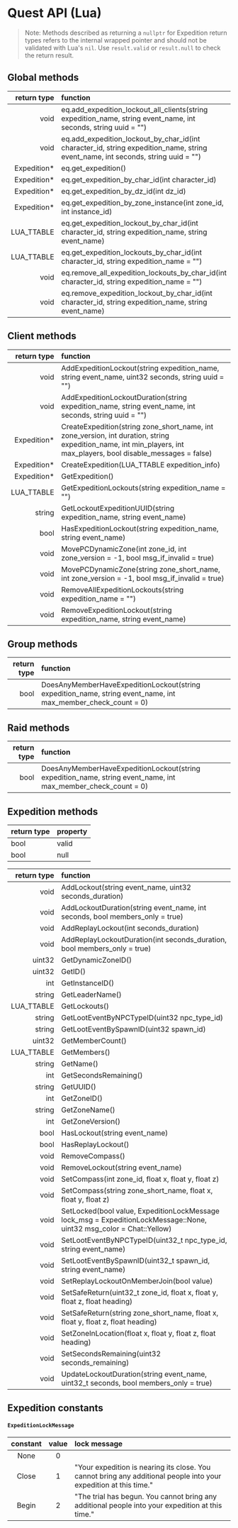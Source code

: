 # Quest API \(Lua\)

> Note: Methods described as returning a `nullptr` for Expedition return types refers to the internal wrapped pointer and should not be validated with Lua's `nil`. Use `result.valid` or `result.null` to check the return result.

## Global methods

| return type | function |
| ---: | :--- |
| void | eq.add\_expedition\_lockout\_all\_clients\(string expedition\_name, string event\_name, int seconds, string uuid = ""\) |
| void | eq.add\_expedition\_lockout\_by\_char\_id\(int character\_id, string expedition\_name, string event\_name, int seconds, string uuid = ""\) |
| Expedition\* | eq.get\_expedition\(\) |
| Expedition\* | eq.get\_expedition\_by\_char\_id\(int character\_id\) |
| Expedition\* | eq.get\_expedition\_by\_dz\_id\(int dz\_id\) |
| Expedition\* | eq.get\_expedition\_by\_zone\_instance\(int zone\_id, int instance\_id\) |
| LUA\_TTABLE | eq.get\_expedition\_lockout\_by\_char\_id\(int character\_id, string expedition\_name, string event\_name\) |
| LUA\_TTABLE | eq.get\_expedition\_lockouts\_by\_char\_id\(int character\_id, string expedition\_name = ""\) |
| void | eq.remove\_all\_expedition\_lockouts\_by\_char\_id\(int character\_id, string expedition\_name = ""\) |
| void | eq.remove\_expedition\_lockout\_by\_char\_id\(int character\_id, string expedition\_name, string event\_name\) |

## Client methods

| return type | function |
| ---: | :--- |
| void | AddExpeditionLockout\(string expedition\_name, string event\_name, uint32 seconds, string uuid = ""\) |
| void | AddExpeditionLockoutDuration\(string expedition\_name, string event\_name, int seconds, string uuid = ""\) |
| Expedition\* | CreateExpedition\(string zone\_short\_name, int zone\_version, int duration, string expedition\_name, int min\_players, int max\_players, bool disable\_messages = false\) |
| Expedition\* | CreateExpedition\(LUA\_TTABLE expedition\_info\) |
| Expedition\* | GetExpedition\(\) |
| LUA\_TTABLE | GetExpeditionLockouts\(string expedition\_name = ""\) |
| string | GetLockoutExpeditionUUID\(string expedition\_name, string event\_name\) |
| bool | HasExpeditionLockout\(string expedition\_name, string event\_name\) |
| void | MovePCDynamicZone\(int zone\_id, int zone\_version = -1, bool msg\_if\_invalid = true\) |
| void | MovePCDynamicZone\(string zone\_short\_name, int zone\_version = -1, bool msg\_if\_invalid = true\) |
| void | RemoveAllExpeditionLockouts\(string expedition\_name = ""\) |
| void | RemoveExpeditionLockout\(string expedition\_name, string event\_name\) |

## Group methods

| return type | function |
| ---: | :--- |
| bool | DoesAnyMemberHaveExpeditionLockout\(string expedition\_name, string event\_name, int max\_member\_check\_count = 0\) |

## Raid methods

| return type | function |
| ---: | :--- |
| bool | DoesAnyMemberHaveExpeditionLockout\(string expedition\_name, string event\_name, int max\_member\_check\_count = 0\) |

## Expedition methods

| return type | property |
| :--- | :--- |
| bool | valid |
| bool | null |

| return type | function |
| ---: | :--- |
| void | AddLockout\(string event\_name, uint32 seconds\_duration\) |
| void | AddLockoutDuration\(string event\_name, int seconds, bool members\_only = true\) |
| void | AddReplayLockout\(int seconds\_duration\) |
| void | AddReplayLockoutDuration\(int seconds\_duration, bool members\_only = true\) |
| uint32 | GetDynamicZoneID\(\) |
| uint32 | GetID\(\) |
| int | GetInstanceID\(\) |
| string | GetLeaderName\(\) |
| LUA\_TTABLE | GetLockouts\(\) |
| string | GetLootEventByNPCTypeID\(uint32 npc\_type\_id\) |
| string | GetLootEventBySpawnID\(uint32 spawn\_id\) |
| uint32 | GetMemberCount\(\) |
| LUA\_TTABLE | GetMembers\(\) |
| string | GetName\(\) |
| int | GetSecondsRemaining\(\) |
| string | GetUUID\(\) |
| int | GetZoneID\(\) |
| string | GetZoneName\(\) |
| int | GetZoneVersion\(\) |
| bool | HasLockout\(string event\_name\) |
| bool | HasReplayLockout\(\) |
| void | RemoveCompass\(\) |
| void | RemoveLockout\(string event\_name\) |
| void | SetCompass\(int zone\_id, float x, float y, float z\) |
| void | SetCompass\(string zone\_short\_name, float x, float y, float z\) |
| void | SetLocked\(bool value, ExpeditionLockMessage lock\_msg = ExpeditionLockMessage::None, uint32 msg\_color = Chat::Yellow\) |
| void | SetLootEventByNPCTypeID\(uint32\_t npc\_type\_id, string event\_name\) |
| void | SetLootEventBySpawnID\(uint32\_t spawn\_id, string event\_name\) |
| void | SetReplayLockoutOnMemberJoin\(bool value\) |
| void | SetSafeReturn\(uint32\_t zone\_id, float x, float y, float z, float heading\) |
| void | SetSafeReturn\(string zone\_short\_name, float x, float y, float z, float heading\) |
| void | SetZoneInLocation\(float x, float y, float z, float heading\) |
| void | SetSecondsRemaining\(uint32 seconds\_remaining\) |
| void | UpdateLockoutDuration\(string event\_name, uint32\_t seconds, bool members\_only = true\) |

## Expedition constants <a id="expedition-constants"></a>

#### `ExpeditionLockMessage` <a id="expedition-lock-message"></a>

| constant | value | lock message |
| :---: | :---: | :--- |
| None | 0 |  |
| Close | 1 | "Your expedition is nearing its close. You cannot bring any additional people into your expedition at this time." |
| Begin | 2 | "The trial has begun. You cannot bring any additional people into your expedition at this time." |

